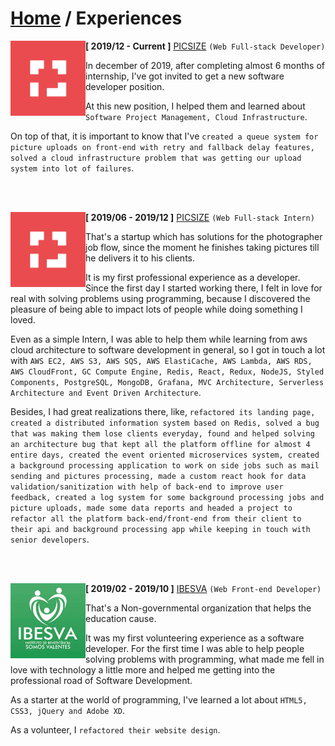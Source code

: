 # [Home](README.md) / Experiences

<img src="assets/experiences/picsize.jpg" align="left" width="120">

**[ 2019/12 - Current ]** [PICSIZE](https://picsize.com.br) ``(Web Full-stack Developer)``

In december of 2019, after completing almost 6 months of internship, I've got invited to get a new software developer position.

At this new position, I helped them and learned about `Software Project Management, Cloud Infrastructure`.

On top of that, it is important to know that I've `created a queue system for picture uploads on front-end with retry and fallback delay features, solved a cloud infrastructure problem that was getting our upload system into lot of failures`.

<br></br>

<img src="assets/experiences/picsize.jpg" align="left" width="120">


**[ 2019/06 - 2019/12 ]** [PICSIZE](https://picsize.com.br) ``(Web Full-stack Intern)``

That's a startup which has solutions for the photographer job flow, since the moment he finishes taking pictures till he delivers it to his clients. 

It is my first professional experience as a developer. Since the first day I started working there, I felt in love for real with solving problems using programming, because I discovered the pleasure of being able to impact lots of people while doing something I loved.

Even as a simple Intern, I was able to help them while learning from aws cloud architecture to software development in general, so I got in touch a lot with `AWS EC2, AWS S3, AWS SQS, AWS ElastiCache, AWS Lambda, AWS RDS, AWS CloudFront, GC Compute Engine, Redis, React, Redux, NodeJS, Styled Components, PostgreSQL, MongoDB, Grafana, MVC Architecture, Serverless Architecture and Event Driven Architecture`.

Besides, I had great realizations there, like, `refactored its landing page, created a distributed information system based on Redis, solved a bug that was making them lose clients everyday, found and helped solving an architecture bug that kept all the platform offline for almost 4 entire days, created the event oriented microservices system, created a background processing application to work on side jobs such as mail sending and pictures processing, made a custom react hook for data validation/sanitization with help of back-end to improve user feedback, created a log system for some background processing jobs and picture uploads, made some data reports and headed a project to refactor all the platform back-end/front-end from their client to their api and background processing app while keeping in touch with senior developers`.

<br></br>

<img src="assets/experiences/ibesva.jpeg" align="left" width="120">

**[ 2019/02 - 2019/10 ]** [IBESVA](https://ibesva.netlify.com) ``(Web Front-end Developer)``

That's a Non-governmental organization that helps the education cause.

It was my first volunteering experience as a software developer. For the first time I was able to help people solving problems with programming, what made me fell in love with technology a little more and helped me getting into the professional road of Software Development.

As a starter at the world of programming, I've learned a lot about `HTML5, CSS3, jQuery and Adobe XD`.

As a volunteer, I `refactored their website design`.
